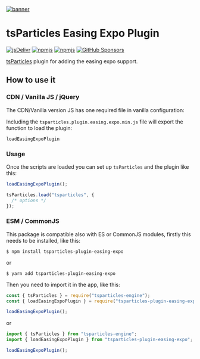 [![banner](https://particles.js.org/images/banner3.png)](https://particles.js.org)

# tsParticles Easing Expo Plugin

[![jsDelivr](https://data.jsdelivr.com/v1/package/npm/tsparticles-plugin-easing-expo/badge)](https://www.jsdelivr.com/package/npm/tsparticles-plugin-easing-expo)
[![npmjs](https://badge.fury.io/js/tsparticles-plugin-easing-expo.svg)](https://www.npmjs.com/package/tsparticles-plugin-easing-expo)
[![npmjs](https://img.shields.io/npm/dt/tsparticles-plugin-easing-expo)](https://www.npmjs.com/package/tsparticles-plugin-easing-expo) [![GitHub Sponsors](https://img.shields.io/github/sponsors/matteobruni)](https://github.com/sponsors/matteobruni)

[tsParticles](https://github.com/matteobruni/tsparticles) plugin for adding the easing expo support.

## How to use it

### CDN / Vanilla JS / jQuery

The CDN/Vanilla version JS has one required file in vanilla configuration:

Including the `tsparticles.plugin.easing.expo.min.js` file will export the function to load the plugin:

```text
loadEasingExpoPlugin
```

### Usage

Once the scripts are loaded you can set up `tsParticles` and the plugin like this:

```javascript
loadEasingExpoPlugin();

tsParticles.load("tsparticles", {
  /* options */
});
```

### ESM / CommonJS

This package is compatible also with ES or CommonJS modules, firstly this needs to be installed, like this:

```shell
$ npm install tsparticles-plugin-easing-expo
```

or

```shell
$ yarn add tsparticles-plugin-easing-expo
```

Then you need to import it in the app, like this:

```javascript
const { tsParticles } = require("tsparticles-engine");
const { loadEasingExpoPlugin } = require("tsparticles-plugin-easing-expo");

loadEasingExpoPlugin();
```

or

```javascript
import { tsParticles } from "tsparticles-engine";
import { loadEasingExpoPlugin } from "tsparticles-plugin-easing-expo";

loadEasingExpoPlugin();
```

